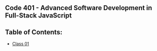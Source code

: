## Code 401 - Advanced Software Development in Full-Stack JavaScript

Table of Contents:
---
- [Class 01](https://kellen-linse.github.io/reading-notes/401/class-01.md)
